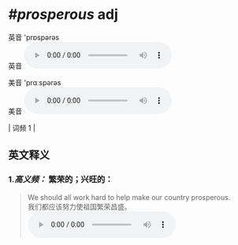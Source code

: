 # ***\#prosperous*** adj
英音 'prɒspərəs  
英音
<audio src="./media/prosperous-B.aac" controls="controls"></audio>

美音 'prɑːspərəs  
美音
<audio src="./media/prosperous.aac" controls="controls"></audio>



| 词频 1 |  

英文释义
---
### 1.*高义频：* **繁荣的；兴旺的：**  

 > We should all work hard to help make our country prosperous.  
 > 我们都应该努力使祖国繁荣昌盛。    
<audio src="./media/prosperous-1.aac" controls="controls"></audio>


